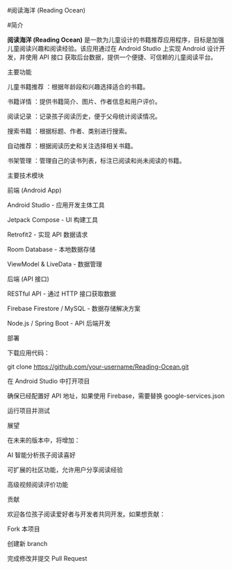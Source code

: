 #阅读海洋 (Reading Ocean)
 
#简介

**阅读海洋 (Reading Ocean)** 是一款为儿童设计的书籍推荐应用程序，目标是加强儿童阅读兴趣和阅读经验。该应用通过在 Android Studio 上实现 Android 设计开发，并使用 API 接口 获取后台数据，提供一个便捷、可信赖的儿童阅读平台。

主要功能

儿童书籍推荐 ：根据年龄段和兴趣选择适合的书籍。

书籍详情 ：提供书籍简介、图片、作者信息和用户评价。

阅读记录 ：记录孩子阅读历史，便于父母统计阅读情况。

搜索书籍 ：根据标题、作者、类别进行搜索。

自动推荐 ：根据阅读历史和关注选择相关书籍。

书架管理 ：管理自己的读书列表，标注已阅读和尚未阅读的书籍。

主要技术模块

前端 (Android App)

Android Studio - 应用开发主体工具

Jetpack Compose - UI 构建工具

Retrofit2 - 实现 API 数据请求

Room Database - 本地数据存储

ViewModel & LiveData - 数据管理

后端 (API 接口)

RESTful API - 通过 HTTP 接口获取数据

Firebase Firestore / MySQL - 数据存储解决方案

Node.js / Spring Boot - API 后端开发

部署

下载应用代码：

git clone https://github.com/your-username/Reading-Ocean.git

在 Android Studio 中打开项目

确保已经配置好 API 地址，如果使用 Firebase，需要替换 google-services.json

运行项目并测试

展望

在未来的版本中，将增加：

AI 智能分析孩子阅读喜好

可扩展的社区功能，允许用户分享阅读经验

高级视频阅读评价功能

贡献

欢迎各位孩子阅读爱好者与开发者共同开发。如果想贡献：

Fork 本项目

创建新 branch

完成修改并提交 Pull Request
